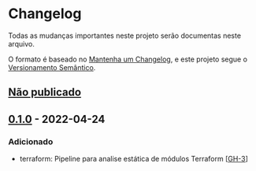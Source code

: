 # Changelog

Todas as mudanças importantes neste projeto serão documentas neste arquivo.

O formato é baseado no [Mantenha um Changelog](https://keepachangelog.com/pt-BR/1.0.0/),
e este projeto segue o [Versionamento Semântico](https://semver.org/lang/pt-BR/spec/v2.0.0.html).

## [Não publicado]

## [0.1.0] - 2022-04-24
### Adicionado
- terraform: Pipeline para analise estática de módulos Terraform [[GH-3](https://github.com/mentoriaiac/cicd_centralizado/pull/3)]

[Não publicado]: https://github.com/mentoriaiac/cicd_centralizado/compare/v0.1.0...HEAD
[0.1.0]: https://github.com/mentoriaiac/cicd_centralizado/releases/tag/v0.1.0
